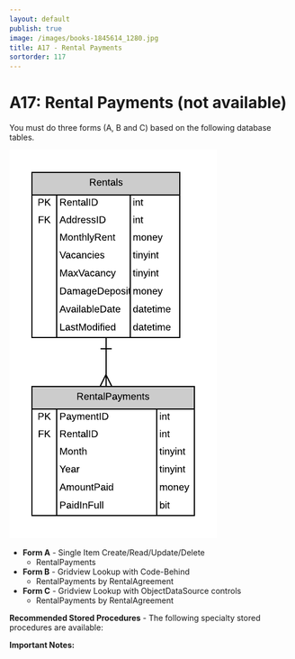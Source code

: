 ```yaml
---
layout: default
publish: true
image: /images/books-1845614_1280.jpg
title: A17 - Rental Payments
sortorder: 117
---
```

# A17: Rental Payments (not available)

You must do three forms (A, B and C) based on the following database tables.

![](A17.png)

- **Form A** - Single Item Create/Read/Update/Delete
  - RentalPayments
- **Form B** - Gridview Lookup with Code-Behind
  - RentalPayments by RentalAgreement
- **Form C** - Gridview Lookup with ObjectDataSource controls
  - RentalPayments by RentalAgreement

**Recommended Stored Procedures** - The following specialty stored procedures are available:

**Important Notes:** 
